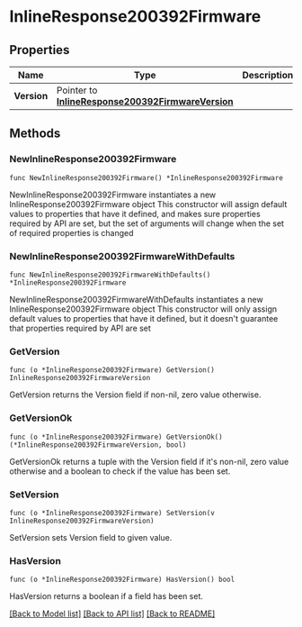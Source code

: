 # InlineResponse200392Firmware

## Properties

Name | Type | Description | Notes
------------ | ------------- | ------------- | -------------
**Version** | Pointer to [**InlineResponse200392FirmwareVersion**](InlineResponse200392FirmwareVersion.md) |  | [optional] 

## Methods

### NewInlineResponse200392Firmware

`func NewInlineResponse200392Firmware() *InlineResponse200392Firmware`

NewInlineResponse200392Firmware instantiates a new InlineResponse200392Firmware object
This constructor will assign default values to properties that have it defined,
and makes sure properties required by API are set, but the set of arguments
will change when the set of required properties is changed

### NewInlineResponse200392FirmwareWithDefaults

`func NewInlineResponse200392FirmwareWithDefaults() *InlineResponse200392Firmware`

NewInlineResponse200392FirmwareWithDefaults instantiates a new InlineResponse200392Firmware object
This constructor will only assign default values to properties that have it defined,
but it doesn't guarantee that properties required by API are set

### GetVersion

`func (o *InlineResponse200392Firmware) GetVersion() InlineResponse200392FirmwareVersion`

GetVersion returns the Version field if non-nil, zero value otherwise.

### GetVersionOk

`func (o *InlineResponse200392Firmware) GetVersionOk() (*InlineResponse200392FirmwareVersion, bool)`

GetVersionOk returns a tuple with the Version field if it's non-nil, zero value otherwise
and a boolean to check if the value has been set.

### SetVersion

`func (o *InlineResponse200392Firmware) SetVersion(v InlineResponse200392FirmwareVersion)`

SetVersion sets Version field to given value.

### HasVersion

`func (o *InlineResponse200392Firmware) HasVersion() bool`

HasVersion returns a boolean if a field has been set.


[[Back to Model list]](../README.md#documentation-for-models) [[Back to API list]](../README.md#documentation-for-api-endpoints) [[Back to README]](../README.md)


